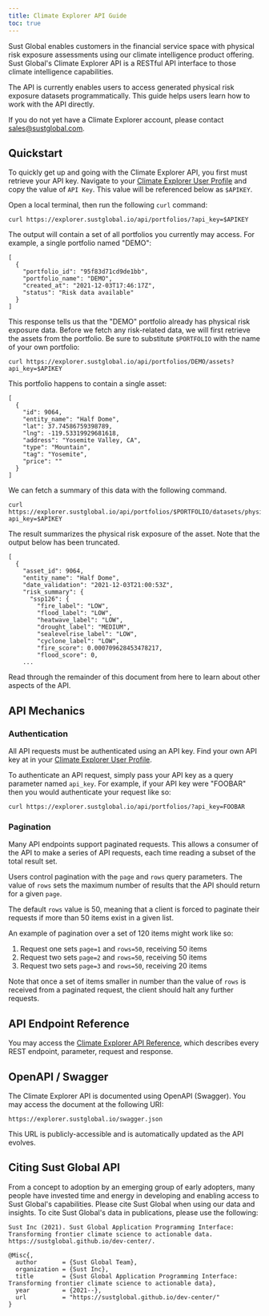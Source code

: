 ```yaml
---
title: Climate Explorer API Guide
toc: true
---
```


Sust Global enables customers in the financial service space with physical risk exposure assessments using our climate intelligence product offering. Sust Global's Climate Explorer API is a RESTful API interface to those climate intelligence capabilities. 

The API is currently enables users to access generated physical risk exposure datasets programmatically.
This guide helps users learn how to work with the API directly.

If you do not yet have a Climate Explorer account, please contact sales@sustglobal.com.

## Quickstart

To quickly get up and going with the Climate Explorer API, you first must retrieve your API key.
Navigate to your [Climate Explorer User Profile](https://explorer.sustglobal.io/account/profile/) and copy the value of `API Key`.
This value will be referenced below as `$APIKEY`.

Open a local terminal, then run the following `curl` command:

```
curl https://explorer.sustglobal.io/api/portfolios/?api_key=$APIKEY
```

The output will contain a set of all portfolios you currently may access. For example, a single portfolio named "DEMO":

```
[
  {
    "portfolio_id": "95f83d71cd9de1bb",
    "portfolio_name": "DEMO",
    "created_at": "2021-12-03T17:46:17Z",
    "status": "Risk data available"
  }
]
```

This response tells us that the "DEMO" portfolio already has physical risk exposure data.
Before we fetch any risk-related data, we will first retrieve the assets from the portfolio.
Be sure to substitute `$PORTFOLIO` with the name of your own portfolio:

```
curl https://explorer.sustglobal.io/api/portfolios/DEMO/assets?api_key=$APIKEY
```

This portfolio happens to contain a single asset:

```
[
  {
    "id": 9064,
    "entity_name": "Half Dome",
    "lat": 37.74586759398789,
    "lng": -119.53319929681618,
    "address": "Yosemite Valley, CA",
    "type": "Mountain",
    "tag": "Yosemite",
    "price": ""
  }
]
```

We can fetch a summary of this data with the following command.

```
curl https://explorer.sustglobal.io/api/portfolios/$PORTFOLIO/datasets/physical/risk?api_key=$APIKEY
```

The result summarizes the physical risk exposure of the asset.
Note that the output below has been truncated.

```
[
  {
    "asset_id": 9064,
    "entity_name": "Half Dome",
    "date_validation": "2021-12-03T21:00:53Z",
    "risk_summary": {
      "ssp126": {
        "fire_label": "LOW",
        "flood_label": "LOW",
        "heatwave_label": "LOW",
        "drought_label": "MEDIUM",
        "sealevelrise_label": "LOW",
        "cyclone_label": "LOW",
        "fire_score": 0.000709628453478217,
        "flood_score": 0,
	...
```

Read through the remainder of this document from here to learn about other aspects of the API.

## API Mechanics

### Authentication

All API requests must be authenticated using an API key.
Find your own API key at in your [Climate Explorer User Profile](https://explorer.sustglobal.io/account/profile/).

To authenticate an API request, simply pass your API key as a query parameter named `api_key`.
For example, if your API key were "FOOBAR" then you would authenticate your request like so:

```
curl https://explorer.sustglobal.io/api/portfolios/?api_key=FOOBAR
```

### Pagination

Many API endpoints support paginated requests. This allows a consumer of the API to make a series of API requests, each
time reading a subset of the total result set.

Users control pagination with the `page` and `rows` query parameters. The value of `rows` sets the maximum number of results
that the API should return for a given `page`.

The default `rows` value is 50, meaning that a client is forced to paginate their requests if more than 50 items exist in a given list.

An example of pagination over a set of 120 items might work like so:

1. Request one sets `page=1` and `rows=50`, receiving 50 items
2. Request two sets `page=2` and `rows=50`, receiving 50 items
3. Request two sets `page=3` and `rows=50`, receiving 20 items

Note that once a set of items smaller in number than the value of `rows` is received from a paginated request, the client should
halt any further requests.

## API Endpoint Reference

You may access the [Climate Explorer API Reference](https://explorer.sustglobal.io/redoc/), which describes every REST endpoint, parameter, request and response.

## OpenAPI / Swagger

The Climate Explorer API is documented using OpenAPI (Swagger).
You may access the document at the following URI:

```
https://explorer.sustglobal.io/swagger.json
```

This URL is publicly-accessible and is automatically updated as the API evolves.

## Citing Sust Global API

From a concept to adoption by an emerging group of early adopters, many people have invested time and energy in developing and enabling access to Sust Global's capabilities. Please cite Sust Global when using our data and insights. To cite Sust Global's data in publications, please use the following:

```
Sust Inc (2021). Sust Global Application Programming Interface: Transforming frontier climate science to actionable data. https://sustglobal.github.io/dev-center/.
```

```
@Misc{,
  author       = {Sust Global Team},
  organization = {Sust Inc},
  title        = {Sust Global Application Programming Interface: Transforming frontier climate science to actionable data},
  year         = {2021--},
  url          = "https://sustglobal.github.io/dev-center/"
}
```
